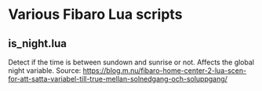 # Various Fibaro Lua scripts

## is_night.lua
Detect if the time is between sundown and sunrise or not. Affects the global night variable.
Source: https://blog.m.nu/fibaro-home-center-2-lua-scen-for-att-satta-variabel-till-true-mellan-solnedgang-och-soluppgang/
